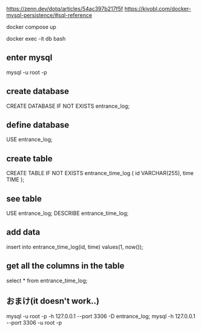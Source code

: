 https://zenn.dev/dotq/articles/54ac397b217f5f
https://kiyobl.com/docker-mysql-persistence/#sql-reference

docker compose up 

docker exec -it db bash

## enter mysql
mysql -u root -p

## create database
CREATE DATABASE IF NOT EXISTS entrance_log;

## define database
USE entrance_log;

## create table
CREATE TABLE IF NOT EXISTS entrance_time_log (
    id VARCHAR(255),
    time TIME
);

## see table
USE entrance_log;
DESCRIBE entrance_time_log;

## add data
insert into entrance_time_log(id, time) values(1, now());

## get all the columns in the table
select * from entrance_time_log;

## おまけ(it doesn't work..)
mysql -u root -p -h 127.0.0.1 --port 3306 -D entrance_log;
mysql -h 127.0.0.1 --port 3306 -u root -p
